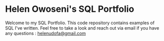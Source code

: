 # Helen Owoseni's SQL Portfolio

Welcome to my SQL Portfolio. This code repository contains examples of SQL I've written. Feel free to take a look and reach out via email if you have any questions : helenudofa@gmail.com
